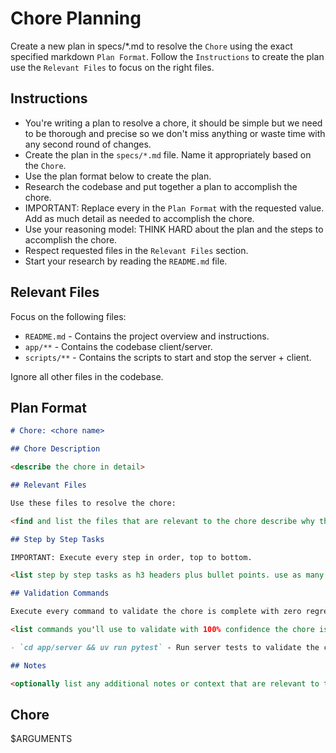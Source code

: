 # Chore Planning

Create a new plan in specs/\*.md to resolve the `Chore` using the exact specified markdown `Plan Format`. Follow the `Instructions` to create the plan use the `Relevant Files` to focus on the right files.

## Instructions

- You're writing a plan to resolve a chore, it should be simple but we need to be thorough and precise so we don't miss anything or waste time with any second round of changes.
- Create the plan in the `specs/*.md` file. Name it appropriately based on the `Chore`.
- Use the plan format below to create the plan.
- Research the codebase and put together a plan to accomplish the chore.
- IMPORTANT: Replace every <placeholder> in the `Plan Format` with the requested value. Add as much detail as needed to accomplish the chore.
- Use your reasoning model: THINK HARD about the plan and the steps to accomplish the chore.
- Respect requested files in the `Relevant Files` section.
- Start your research by reading the `README.md` file.

## Relevant Files

Focus on the following files:

- `README.md` - Contains the project overview and instructions.
- `app/**` - Contains the codebase client/server.
- `scripts/**` - Contains the scripts to start and stop the server + client.

Ignore all other files in the codebase.

## Plan Format

```md
# Chore: <chore name>

## Chore Description

<describe the chore in detail>

## Relevant Files

Use these files to resolve the chore:

<find and list the files that are relevant to the chore describe why they are relevant in bullet points. If there are new files that need to be created to accomplish the chore, list them in an h3 'New Files' section.>

## Step by Step Tasks

IMPORTANT: Execute every step in order, top to bottom.

<list step by step tasks as h3 headers plus bullet points. use as many h3 headers as needed to accomplish the chore. Order matters, start with the foundational shared changes required to fix the chore then move on to the specific changes required to fix the chore. Your last step should be running the `Validation Commands` to validate the chore is complete with zero regressions.>

## Validation Commands

Execute every command to validate the chore is complete with zero regressions.

<list commands you'll use to validate with 100% confidence the chore is complete with zero regressions. every command must execute without errors so be specific about what you want to run to validate the chore is complete with zero regressions. Don't validate with curl commands.>

- `cd app/server && uv run pytest` - Run server tests to validate the chore is complete with zero regressions

## Notes

<optionally list any additional notes or context that are relevant to the chore that will be helpful to the developer>
```

## Chore

$ARGUMENTS
